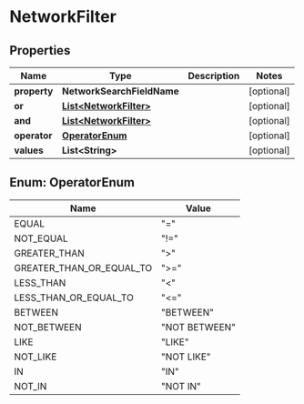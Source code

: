 

# NetworkFilter


## Properties

| Name | Type | Description | Notes |
|------------ | ------------- | ------------- | -------------|
|**property** | **NetworkSearchFieldName** |  |  [optional] |
|**or** | [**List&lt;NetworkFilter&gt;**](NetworkFilter.md) |  |  [optional] |
|**and** | [**List&lt;NetworkFilter&gt;**](NetworkFilter.md) |  |  [optional] |
|**operator** | [**OperatorEnum**](#OperatorEnum) |  |  [optional] |
|**values** | **List&lt;String&gt;** |  |  [optional] |



## Enum: OperatorEnum

| Name | Value |
|---- | -----|
| EQUAL | &quot;&#x3D;&quot; |
| NOT_EQUAL | &quot;!&#x3D;&quot; |
| GREATER_THAN | &quot;&gt;&quot; |
| GREATER_THAN_OR_EQUAL_TO | &quot;&gt;&#x3D;&quot; |
| LESS_THAN | &quot;&lt;&quot; |
| LESS_THAN_OR_EQUAL_TO | &quot;&lt;&#x3D;&quot; |
| BETWEEN | &quot;BETWEEN&quot; |
| NOT_BETWEEN | &quot;NOT BETWEEN&quot; |
| LIKE | &quot;LIKE&quot; |
| NOT_LIKE | &quot;NOT LIKE&quot; |
| IN | &quot;IN&quot; |
| NOT_IN | &quot;NOT IN&quot; |



